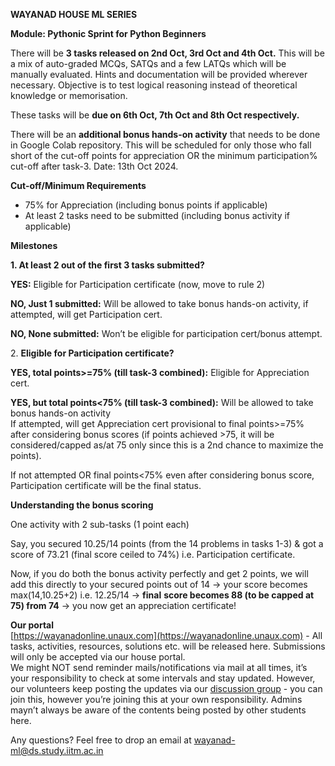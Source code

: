 **WAYANAD HOUSE ML SERIES**

**Module: Pythonic Sprint for Python Beginners**

There will be **3 tasks released on 2nd Oct, 3rd Oct and 4th Oct.** This will be a mix of auto-graded MCQs, SATQs and a few LATQs which will be manually evaluated. Hints and documentation will be provided wherever necessary. Objective is to test logical reasoning instead of theoretical knowledge or memorisation.

These tasks will be **due on 6th Oct, 7th Oct and 8th Oct respectively.**

There will be an **additional bonus hands-on activity** that needs to be done in Google Colab repository. This will be scheduled for only those who fall short of the cut-off points for appreciation OR the minimum participation% cut-off after task-3. Date: 13th Oct 2024\.

**Cut-off/Minimum Requirements**

- 75% for Appreciation (including bonus points if applicable)  
- At least 2 tasks need to be submitted (including bonus activity if applicable)

**Milestones**

**1\. At least 2 out of the first 3 tasks submitted?**

**YES:** Eligible for Participation certificate (now, move to rule 2\)

**NO, Just 1 submitted:** Will be allowed to take bonus hands-on activity, if attempted, will get Participation cert.

**NO, None submitted:** Won’t be eligible for participation cert/bonus attempt.

2\. **Eligible for Participation certificate?**

**YES, total points\>=75% (till task-3 combined):** Eligible for Appreciation cert.

**YES, but total points\<75% (till task-3 combined):** Will be allowed to take bonus hands-on activity  
If attempted, will get Appreciation cert provisional to final points\>=75% after considering bonus scores (if points achieved \>75, it will be considered/capped as/at 75 only since this is a 2nd chance to maximize the points).

If not attempted OR final points\<75% even after considering bonus score, Participation certificate will be the final status.

**Understanding the bonus scoring**

One activity with 2 sub-tasks (1 point each)

Say, you secured 10.25/14 points (from the 14 problems in tasks 1-3) & got a score of 73.21 (final score ceiled to 74%) i.e. Participation certificate.

Now, if you do both the bonus activity perfectly and get 2 points, we will add this directly to your secured points out of 14 → your score becomes max(14,10.25+2) i.e. 12.25/14 → **final** **score becomes 88 (to be capped at 75\) from 74** → you now get an appreciation certificate\!

**Our portal**  
[https://wayanadonline.unaux.com](https://wayanadonline.unaux.com) \- All tasks, activities, resources, solutions etc. will be released here. Submissions will only be accepted via our house portal.  
We might NOT send reminder mails/notifications via mail at all times, it’s your responsibility to check at some intervals and stay updated. However, our volunteers keep posting the updates via our [discussion group](https://chat.whatsapp.com/HGA056Buywy9R6QHOPGmwe) \- you can join this, however you’re joining this at your own responsibility. Admins mayn’t always be aware of the contents being posted by other students here.

Any questions? Feel free to drop an email at [wayanad-ml@ds.study.iitm.ac.in](mailto:wayanad-ml@ds.study.iitm.ac.in)
